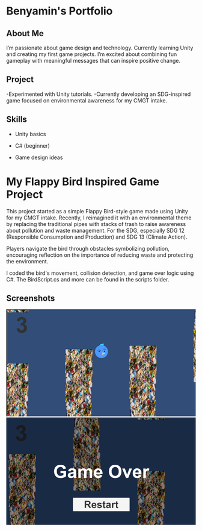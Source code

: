 # Benyamin's Portfolio

## About Me
I’m passionate about game design and technology. Currently learning Unity and creating my first game projects. I’m excited about combining fun gameplay with meaningful messages that can inspire positive change.

## Project
-Experimented with Unity tutorials.
-Currently developing an SDG-inspired game focused on environmental awareness for my CMGT intake.

## Skills
- Unity basics

- C# (beginner)

- Game design ideas
  
# My Flappy Bird Inspired Game Project

This project started as a simple Flappy Bird-style game made using Unity for my CMGT intake.
Recently, I reimagined it with an environmental theme by replacing the traditional pipes with stacks of trash to raise awareness about pollution and waste management. For the SDG, especially SDG 12 (Responsible Consumption and Production) and SDG 13 (Climate Action).

Players navigate the bird through obstacles symbolizing pollution, encouraging reflection on the importance of reducing waste and protecting the environment.

I coded the bird's movement, collision detection, and game over logic using C#. The BirdScript.cs and more can be found in the scripts folder.

## Screenshots

![Gameplay](./gameplay.png)
![Game Over](./gameover.png)
